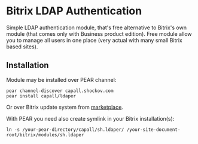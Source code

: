 Bitrix LDAP Authentication
==========================

Simple LDAP authentication module, that's free alternative to Bitrix's own module (that comes only with Business product edition). Free module allow you to manage all users in one place (very actual with many small Bitrix based sites).

Installation
------------

Module may be installed over PEAR channel:

    pear channel-discover capall.shockov.com
    pear install capall/ldaper

Or over Bitrix update system from [marketplace](http://www.1c-bitrix.ru/solutions/marketplace/sh.ldaper "LDAPer").

With PEAR you need also create symlink in your Bitrix installation(s):

    ln -s /your-pear-directory/capall/sh.ldaper/ /your-site-document-root/bitrix/modules/sh.ldaper

